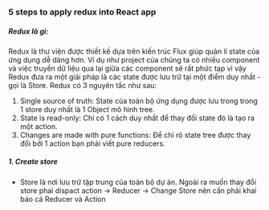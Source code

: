 ### 5 steps to apply redux into React app
##### Redux là gì: 
Redux là thư viện được thiết kế dựa trên kiến trúc Flux giúp quản lí state của ứng dụng dễ dàng hơn. Ví dụ như project của chúng ta có nhiều component và việc truyền dữ liệu qua lại giữa các component sẽ rất phức tạp vì vậy Redux đưa ra một giải pháp là các state được lưu trữ tại một điểm duy nhất - gọi là Store. 
Redux có 3 nguyên tắc như sau:

1. Single source of truth: State của toàn bộ ứng dụng được lưu trong trong 1 store duy nhất là 1 Object mô hình tree.
2. State is read-only: Chỉ có 1 cách duy nhất để thay đổi state đó là tạo ra một action.
3. Changes are made with pure functions: Để chỉ rõ state tree được thay đổi bởi 1 action bạn phải viết pure reducers.

##### 1. Create store
* Store là nơi lưu trữ tập trung của toàn bộ dự án. Ngoài ra muốn thay đổi store phaỉ dispact action
-> Reducer -> Change Store nên cần phải khai báo cả Reducer và Action 